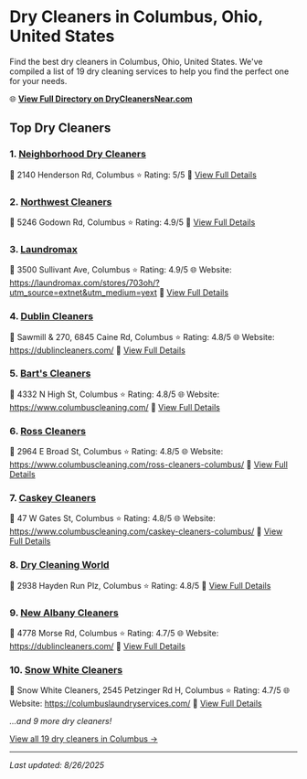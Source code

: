 # Dry Cleaners in Columbus, Ohio, United States

Find the best dry cleaners in Columbus, Ohio, United States. We've compiled a list of 19 dry cleaning services to help you find the perfect one for your needs.

🌐 **[View Full Directory on DryCleanersNear.com](https://drycleanersnear.com/city/US/Ohio/Columbus)**

## Top Dry Cleaners

### 1. [Neighborhood Dry Cleaners](https://drycleanersnear.com/dryCleaner/689aa03e2abe37ea0a656274/neighborhood-dry-cleaners)
📍 2140 Henderson Rd, Columbus
⭐ Rating: 5/5
🔗 [View Full Details](https://drycleanersnear.com/dryCleaner/689aa03e2abe37ea0a656274/neighborhood-dry-cleaners)

### 2. [Northwest Cleaners](https://drycleanersnear.com/dryCleaner/689aa0312abe37ea0a656100/northwest-cleaners)
📍 5246 Godown Rd, Columbus
⭐ Rating: 4.9/5
🔗 [View Full Details](https://drycleanersnear.com/dryCleaner/689aa0312abe37ea0a656100/northwest-cleaners)

### 3. [Laundromax](https://drycleanersnear.com/dryCleaner/689aa0782abe37ea0a656598/laundromax)
📍 3500 Sullivant Ave, Columbus
⭐ Rating: 4.9/5
🌐 Website: https://laundromax.com/stores/703oh/?utm_source=extnet&utm_medium=yext
🔗 [View Full Details](https://drycleanersnear.com/dryCleaner/689aa0782abe37ea0a656598/laundromax)

### 4. [Dublin Cleaners](https://drycleanersnear.com/dryCleaner/689aa0322abe37ea0a656120/dublin-cleaners)
📍 Sawmill & 270, 6845 Caine Rd, Columbus
⭐ Rating: 4.8/5
🌐 Website: https://dublincleaners.com/
🔗 [View Full Details](https://drycleanersnear.com/dryCleaner/689aa0322abe37ea0a656120/dublin-cleaners)

### 5. [Bart's Cleaners](https://drycleanersnear.com/dryCleaner/689aa0352abe37ea0a656183/bart-s-cleaners)
📍 4332 N High St, Columbus
⭐ Rating: 4.8/5
🌐 Website: https://www.columbuscleaning.com/
🔗 [View Full Details](https://drycleanersnear.com/dryCleaner/689aa0352abe37ea0a656183/bart-s-cleaners)

### 6. [Ross Cleaners](https://drycleanersnear.com/dryCleaner/689aa03a2abe37ea0a656200/ross-cleaners)
📍 2964 E Broad St, Columbus
⭐ Rating: 4.8/5
🌐 Website: https://www.columbuscleaning.com/ross-cleaners-columbus/
🔗 [View Full Details](https://drycleanersnear.com/dryCleaner/689aa03a2abe37ea0a656200/ross-cleaners)

### 7. [Caskey Cleaners](https://drycleanersnear.com/dryCleaner/689aa03b2abe37ea0a65621f/caskey-cleaners)
📍 47 W Gates St, Columbus
⭐ Rating: 4.8/5
🌐 Website: https://www.columbuscleaning.com/caskey-cleaners-columbus/
🔗 [View Full Details](https://drycleanersnear.com/dryCleaner/689aa03b2abe37ea0a65621f/caskey-cleaners)

### 8. [Dry Cleaning World](https://drycleanersnear.com/dryCleaner/689aa0472abe37ea0a6562f3/dry-cleaning-world)
📍 2938 Hayden Run Plz, Columbus
⭐ Rating: 4.8/5
🔗 [View Full Details](https://drycleanersnear.com/dryCleaner/689aa0472abe37ea0a6562f3/dry-cleaning-world)

### 9. [New Albany Cleaners](https://drycleanersnear.com/dryCleaner/689aa0602abe37ea0a6563b1/new-albany-cleaners)
📍 4778 Morse Rd, Columbus
⭐ Rating: 4.7/5
🌐 Website: https://dublincleaners.com/
🔗 [View Full Details](https://drycleanersnear.com/dryCleaner/689aa0602abe37ea0a6563b1/new-albany-cleaners)

### 10. [Snow White Cleaners](https://drycleanersnear.com/dryCleaner/689aa0c22abe37ea0a6567f0/snow-white-cleaners)
📍 Snow White Cleaners, 2545 Petzinger Rd H, Columbus
⭐ Rating: 4.7/5
🌐 Website: https://columbuslaundryservices.com/
🔗 [View Full Details](https://drycleanersnear.com/dryCleaner/689aa0c22abe37ea0a6567f0/snow-white-cleaners)


*...and 9 more dry cleaners!*

[View all 19 dry cleaners in Columbus →](https://drycleanersnear.com/city/US/Ohio/Columbus)

---

*Last updated: 8/26/2025*
